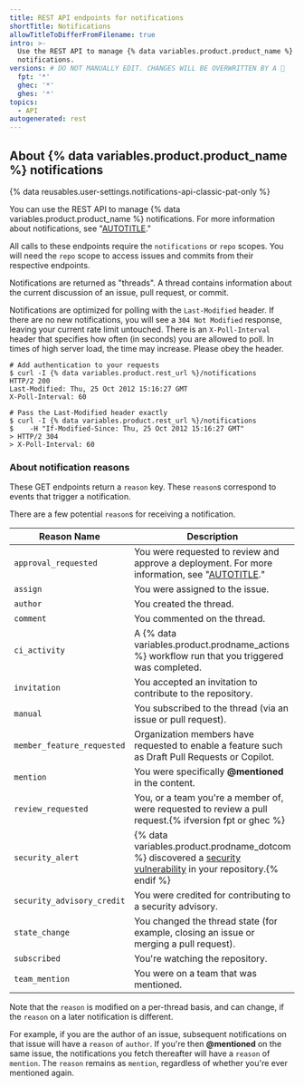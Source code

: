 ```yaml
---
title: REST API endpoints for notifications
shortTitle: Notifications
allowTitleToDifferFromFilename: true
intro: >-
  Use the REST API to manage {% data variables.product.product_name %}
  notifications.
versions: # DO NOT MANUALLY EDIT. CHANGES WILL BE OVERWRITTEN BY A 🤖
  fpt: '*'
  ghec: '*'
  ghes: '*'
topics:
  - API
autogenerated: rest
---
```


## About {% data variables.product.product_name %} notifications

{% data reusables.user-settings.notifications-api-classic-pat-only %}

You can use the REST API to manage {% data variables.product.product_name %} notifications. For more information about notifications, see "[AUTOTITLE](/account-and-profile/managing-subscriptions-and-notifications-on-github/setting-up-notifications/about-notifications)."

All calls to these endpoints require the `notifications` or `repo` scopes. You will need the `repo` scope to access issues and commits from their respective endpoints.

Notifications are returned as "threads". A thread contains information about the current discussion of an issue, pull request, or commit.

Notifications are optimized for polling with the `Last-Modified` header. If there are no new notifications, you will see a `304 Not Modified` response, leaving your current rate limit untouched. There is an `X-Poll-Interval` header that specifies how often (in seconds) you are allowed to poll. In times of high server load, the time may increase. Please obey the header.

``` shell
# Add authentication to your requests
$ curl -I {% data variables.product.rest_url %}/notifications
HTTP/2 200
Last-Modified: Thu, 25 Oct 2012 15:16:27 GMT
X-Poll-Interval: 60

# Pass the Last-Modified header exactly
$ curl -I {% data variables.product.rest_url %}/notifications
$    -H "If-Modified-Since: Thu, 25 Oct 2012 15:16:27 GMT"
> HTTP/2 304
> X-Poll-Interval: 60
```

### About notification reasons

These GET endpoints return a `reason` key. These `reason`s correspond to events that trigger a notification.

There are a few potential `reason`s for receiving a notification.

Reason Name | Description
------------|------------
`approval_requested` | You were requested to review and approve a deployment. For more information, see "[AUTOTITLE](/actions/managing-workflow-runs/reviewing-deployments)."
`assign` | You were assigned to the issue.
`author` | You created the thread.
`comment` | You commented on the thread.
`ci_activity` | A {% data variables.product.prodname_actions %} workflow run that you triggered was completed.
`invitation` | You accepted an invitation to contribute to the repository.
`manual` | You subscribed to the thread (via an issue or pull request).
`member_feature_requested` | Organization members have requested to enable a feature such as Draft Pull Requests or Copilot.
`mention` | You were specifically **@mentioned** in the content.
`review_requested` | You, or a team you're a member of, were requested to review a pull request.{% ifversion fpt or ghec %}
`security_alert` | {% data variables.product.prodname_dotcom %} discovered a [security vulnerability](/code-security/dependabot/dependabot-alerts/about-dependabot-alerts) in your repository.{% endif %}
`security_advisory_credit` | You were credited for contributing to a security advisory.
`state_change` | You changed the thread state (for example, closing an issue or merging a pull request).
`subscribed` | You're watching the repository.
`team_mention` | You were on a team that was mentioned.

Note that the `reason` is modified on a per-thread basis, and can change, if the `reason` on a later notification is different.

For example, if you are the author of an issue, subsequent notifications on that issue will have a `reason` of `author`. If you're then **@mentioned** on the same issue, the notifications you fetch thereafter will have a `reason` of `mention`. The `reason` remains as `mention`, regardless of whether you're ever mentioned again.

<!-- Content after this section is automatically generated -->
